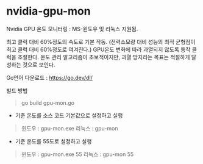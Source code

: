 # nvidia-gpu-mon
Nvidia GPU 온도 모니터링 : MS-윈도우 및 리눅스 지원됨.

최고 클럭 대비 60%정도의 속도로 기본 작동.
(전력소모량 대비 성능의 최적 균형점이 최고 클럭 대비 60%정도로 여겨진다.)
GPU온도 변화에 따라 과열되지 않도록 동작 클럭을 조절한다.
온도 관리 알고리즘이 초보적이지만, 과열 방지라는 목표는 적절하게 달성하는 것으로 보인다.

Go언어 다운로드 : https://go.dev/dl/

빌드 방법
> go build gpu-mon.go

- 기준 온도를 소스 코드 기본값으로 설정하고 실행
> 윈도우 : gpu-mon.exe 
> 리눅스 : gpu-mon

- 기준 온도를 55도로 설정하고 실행
> 윈도우 : gpu-mon.exe 55
> 리눅스 : gpu-mon 55


